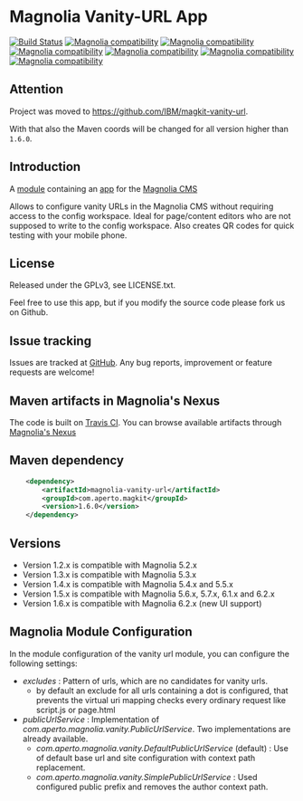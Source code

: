 Magnolia Vanity-URL App
=======================

[![Build Status](https://travis-ci.com/aperto/magnolia-vanity-url.svg?branch=master)](https://travis-ci.com/aperto/magnolia-vanity-url) 
[![Magnolia compatibility](https://img.shields.io/badge/magnolia-5.4-brightgreen.svg)](https://www.magnolia-cms.com)
[![Magnolia compatibility](https://img.shields.io/badge/magnolia-5.5-brightgreen.svg)](https://www.magnolia-cms.com)
[![Magnolia compatibility](https://img.shields.io/badge/magnolia-5.6-brightgreen.svg)](https://www.magnolia-cms.com)
[![Magnolia compatibility](https://img.shields.io/badge/magnolia-5.7-brightgreen.svg)](https://www.magnolia-cms.com)
[![Magnolia compatibility](https://img.shields.io/badge/magnolia-6.1-brightgreen.svg)](https://www.magnolia-cms.com)
[![Magnolia compatibility](https://img.shields.io/badge/magnolia-6.2-brightgreen.svg)](https://www.magnolia-cms.com)

Attention
---------
Project was moved to https://github.com/IBM/magkit-vanity-url.

With that also the Maven coords will be changed for all version higher than `1.6.0`.

Introduction
------------

A [module](https://documentation.magnolia-cms.com/display/DOCS/Modules) containing an [app](https://documentation.magnolia-cms.com/display/DOCS/Apps) for the [Magnolia CMS](http://www.magnolia-cms.com)

Allows to configure vanity URLs in the Magnolia CMS without requiring access to the config workspace. Ideal for page/content editors who are not supposed to write to the config workspace. Also creates QR codes for quick testing with your mobile phone.

License
-------

Released under the GPLv3, see LICENSE.txt. 

Feel free to use this app, but if you modify the source code please fork us on Github.

Issue tracking
--------------
Issues are tracked at [GitHub](https://github.com/aperto/magnolia-vanity-url/issues).
Any bug reports, improvement or feature requests are welcome! 

Maven artifacts in Magnolia's Nexus
---------------------------------
The code is built on [Travis CI](https://travis-ci.com/aperto/magnolia-vanity-url).
You can browse available artifacts through [Magnolia's Nexus](https://nexus.magnolia-cms.com/#nexus-search;quick~magnolia-vanity-url)

Maven dependency
-----------------
```xml
    <dependency>
        <artifactId>magnolia-vanity-url</artifactId>
        <groupId>com.aperto.magkit</groupId>
        <version>1.6.0</version>
    </dependency>
```

Versions
-----------------
* Version 1.2.x is compatible with Magnolia 5.2.x
* Version 1.3.x is compatible with Magnolia 5.3.x
* Version 1.4.x is compatible with Magnolia 5.4.x and 5.5.x
* Version 1.5.x is compatible with Magnolia 5.6.x, 5.7.x, 6.1.x and 6.2.x
* Version 1.6.x is compatible with Magnolia 6.2.x (new UI support)

Magnolia Module Configuration
-----------------
In the module configuration of the vanity url module, you can configure the following settings:
* _excludes_ : Pattern of urls, which are no candidates for vanity urls.
  * by default an exclude for all urls containing a dot is configured, that prevents the virtual uri mapping checks every ordinary request like script.js or page.html 
* _publicUrlService_ : Implementation of _com.aperto.magnolia.vanity.PublicUrlService_. Two implementations are already available.
  * _com.aperto.magnolia.vanity.DefaultPublicUrlService_ (default) : Use of default base url and site configuration with context path replacement.
  * _com.aperto.magnolia.vanity.SimplePublicUrlService_ : Used configured public prefix and removes the author context path.

